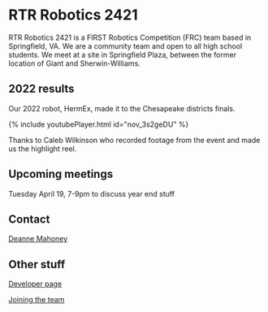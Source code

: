 # RTR Robotics 2421

RTR Robotics 2421 is a FIRST Robotics Competition (FRC) team based in Springfield, VA. We are a community team and open to all high school students. We meet at a site in Springfield Plaza, between the former location of Giant and Sherwin-Williams.

## 2022 results

Our 2022 robot, HermEx, made it to the Chesapeake districts finals.

{% include youtubePlayer.html id="nov_3s2geDU" %}

Thanks to Caleb Wilkinson who recorded footage from the event and made us the highlight reel.
## Upcoming meetings

Tuesday April 19, 7-9pm to discuss year end stuff

## Contact

[Deanne Mahoney](mailto:first2421@gmail.com)

## Other stuff
[Developer page](/developers)

[Joining the team](/welcome)
